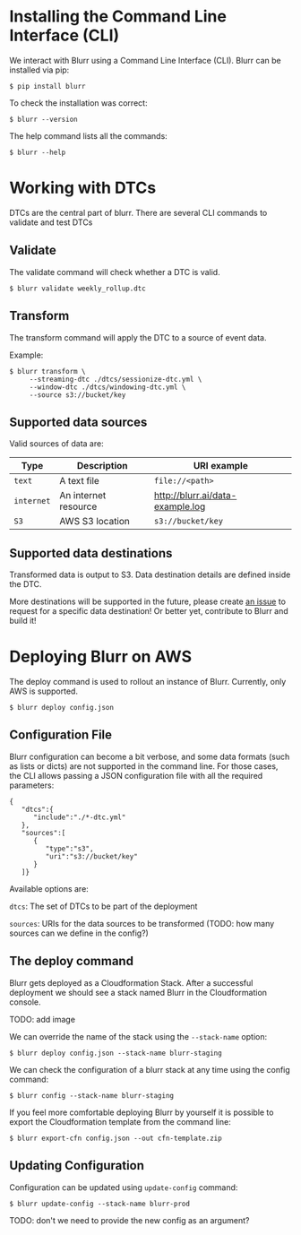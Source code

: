 # Installing the Command Line Interface (CLI)

We interact with Blurr using a Command Line Interface (CLI). Blurr can be installed via pip:

`$ pip install blurr`

To check the installation was correct:

`$ blurr --version`

The help command lists all the commands:

`$ blurr --help`

# Working with DTCs

DTCs are the central part of blurr. There are several CLI commands to validate and test DTCs

## Validate

The validate command will check whether a DTC is valid.

`$ blurr validate weekly_rollup.dtc`

## Transform

The transform command will apply the DTC to a source of event data.

Example:

```
$ blurr transform \
     --streaming-dtc ./dtcs/sessionize-dtc.yml \
     --window-dtc ./dtcs/windowing-dtc.yml \
     --source s3://bucket/key
```

## Supported data sources

Valid sources of data are:

Type | Description | URI example
---- | ----------- | -----------
`text` | A text file | `file://<path>`
`internet` | An internet resource | http://blurr.ai/data-example.log
`S3` | AWS S3 location | `s3://bucket/key`

## Supported data destinations

Transformed data is output to S3. Data destination details are defined inside the DTC.

More destinations will be supported in the future, please create [an issue](https://github.com/productml/blurr/issues/new) to request for a specific data destination! Or better yet, contribute to Blurr and build it!

# Deploying Blurr on AWS

The deploy command is used to rollout an instance of Blurr. Currently, only AWS is supported.

`$ blurr deploy config.json`

## Configuration File

Blurr configuration can become a bit verbose, and some data formats (such as lists or dicts) are not supported in the command line. For those cases, the CLI allows passing a JSON configuration file with all the required parameters:

```
{
   "dtcs":{
      "include":"./*-dtc.yml"
   },
   "sources":[
      {
         "type":"s3",
         "uri":"s3://bucket/key"
      }
   ]}
```

Available options are:

`dtcs`: The set of DTCs to be part of the deployment

`sources`: URIs for the data sources to be transformed (TODO: how many sources can we define in the config?)

## The deploy command

Blurr gets deployed as a Cloudformation Stack. After a successful deployment we should see a stack named Blurr in the Cloudformation console.

TODO: add image

We can override the name of the stack using the `--stack-name` option:

`$ blurr deploy config.json --stack-name blurr-staging`

We can check the configuration of a blurr stack at any time using the config command:

`$ blurr config --stack-name blurr-staging`

If you feel more comfortable deploying Blurr by yourself it is possible to export the Cloudformation template from the command line:

`$ blurr export-cfn config.json --out cfn-template.zip`

## Updating Configuration

Configuration can be updated using `update-config` command:

`$ blurr update-config --stack-name blurr-prod`

TODO: don't we need to provide the new config as an argument?
